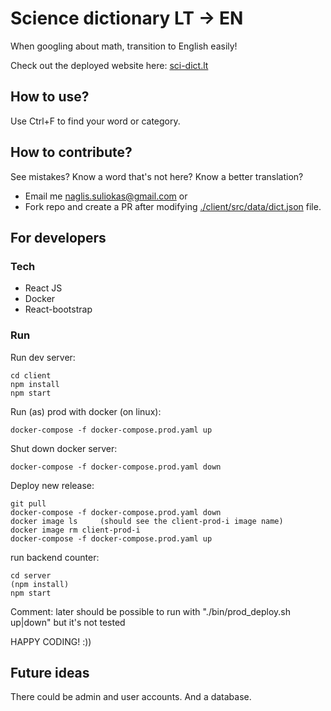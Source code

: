 # Science dictionary LT -> EN

When googling about math, transition to English easily!

Check out the deployed website here: [sci-dict.lt](http://sci-dict.lt)

## How to use?

Use Ctrl+F to find your word or category.

## How to contribute?

See mistakes? Know a word that's not here? Know a better translation?

- Email me [naglis.suliokas@gmail.com](mailto:naglis.suliokas@gmail.com) or
- Fork repo and create a PR after modifying [./client/src/data/dict.json](./client/src/data/dict.json) file.

## For developers

### Tech

- React JS
- Docker
- React-bootstrap

### Run

Run dev server:

```
cd client
npm install
npm start
```

Run (as) prod with docker (on linux):

```
docker-compose -f docker-compose.prod.yaml up
```

Shut down docker server:

```
docker-compose -f docker-compose.prod.yaml down
```

Deploy new release:

```
git pull
docker-compose -f docker-compose.prod.yaml down
docker image ls     (should see the client-prod-i image name)
docker image rm client-prod-i
docker-compose -f docker-compose.prod.yaml up
```

run backend counter:

```
cd server
(npm install)
npm start
```

Comment: later should be possible to run with "./bin/prod_deploy.sh up|down" but it's not tested

HAPPY CODING! :))

## Future ideas

There could be admin and user accounts. And a database.
